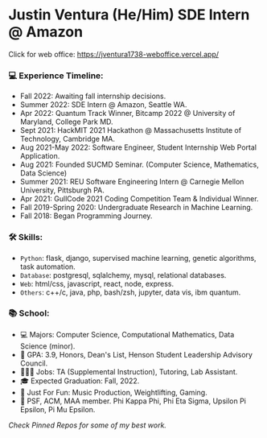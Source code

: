 # Justin Ventura (He/Him) SDE Intern @ Amazon

Click for web office: https://jventura1738-weboffice.vercel.app/

### 💻 Experience Timeline:
- Fall 2022: Awaiting fall internship decisions.
- Summer 2022: SDE Intern @ Amazon, Seattle WA.
- Apr 2022: Quantum Track Winner, Bitcamp 2022 @ University of Maryland, College Park MD.
- Sept 2021: HackMIT 2021 Hackathon @ Massachusetts Institute of Technology, Cambridge MA.
- Aug 2021-May 2022: Software Engineer, Student Internship Web Portal Application.
- Aug 2021: Founded SUCMD Seminar. (Computer Science, Mathematics, Data Science)
- Summer 2021: REU Software Engineering Intern @ Carnegie Mellon University, Pittsburgh PA.
- Apr 2021: GullCode 2021 Coding Competition Team & Individual Winner.
- Fall 2019-Spring 2020: Undergraduate Research in Machine Learning.
- Fall 2018: Began Programming Journey.

### 🛠 Skills:
- `Python`: flask, django, supervised machine learning, genetic algorithms, task automation.
- `Database`: postgresql, sqlalchemy, mysql, relational databases.
- `Web`: html/css, javascript, react, node, express.
- `Others`: c++/c, java, php, bash/zsh, jupyter, data vis, ibm quantum.

### 📚 School:

- 💻 Majors: Computer Science, Computational Mathematics, Data Science (minor).
- 🧠 GPA: 3.9, Honors, Dean's List, Henson Student Leadership Advisory Council.
- 👨🏻‍💻 Jobs: TA (Supplemental Instruction), Tutoring, Lab Assistant.
- 🎓 Expected Graduation: Fall, 2022.
- 🤩 Just For Fun: Music Production, Weightlifting, Gaming.
- 🎩 PSF, ACM, MAA member.  Phi Kappa Phi, Phi Eta Sigma, Upsilon Pi Epsilon, Pi Mu Epsilon.

*Check Pinned Repos for some of my best work.*
